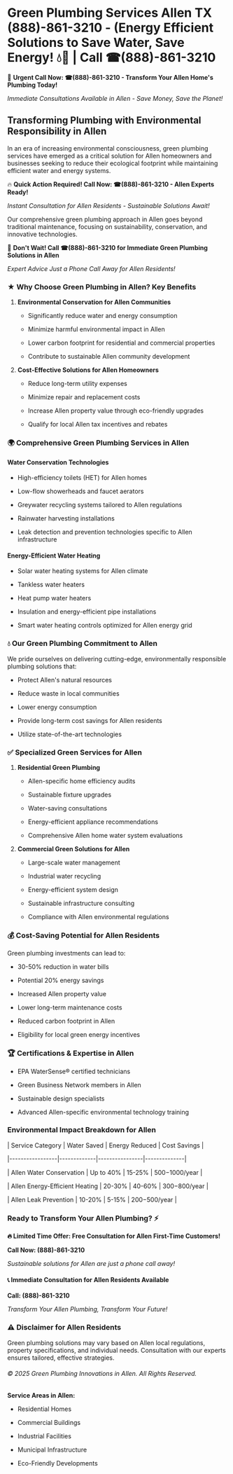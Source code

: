 # Green Plumbing Services Allen TX (888)-861-3210 - (Energy Efficient Solutions to Save Water, Save Energy! 💧🌿 | Call ☎(888)-861-3210

🚨 **Urgent Call Now: ☎(888)-861-3210 - Transform Your Allen Home's Plumbing Today!**
*Immediate Consultations Available in Allen - Save Money, Save the Planet!*

## Transforming Plumbing with Environmental Responsibility in Allen

In an era of increasing environmental consciousness, green plumbing services have emerged as a critical solution for Allen homeowners and businesses seeking to reduce their ecological footprint while maintaining efficient water and energy systems. 

🔥 **Quick Action Required! Call Now: ☎(888)-861-3210 - Allen Experts Ready!**
*Instant Consultation for Allen Residents - Sustainable Solutions Await!*

Our comprehensive green plumbing approach in Allen goes beyond traditional maintenance, focusing on sustainability, conservation, and innovative technologies.

🚨 **Don't Wait! Call ☎(888)-861-3210 for Immediate Green Plumbing Solutions in Allen**
*Expert Advice Just a Phone Call Away for Allen Residents!*

### ★ Why Choose Green Plumbing in Allen? Key Benefits

1. **Environmental Conservation for Allen Communities** 
   - Significantly reduce water and energy consumption
   - Minimize harmful environmental impact in Allen
   - Lower carbon footprint for residential and commercial properties
   - Contribute to sustainable Allen community development

2. **Cost-Effective Solutions for Allen Homeowners** 
   - Reduce long-term utility expenses
   - Minimize repair and replacement costs
   - Increase Allen property value through eco-friendly upgrades
   - Qualify for local Allen tax incentives and rebates

### 🌍 Comprehensive Green Plumbing Services in Allen

#### Water Conservation Technologies
- High-efficiency toilets (HET) for Allen homes
- Low-flow showerheads and faucet aerators
- Greywater recycling systems tailored to Allen regulations
- Rainwater harvesting installations
- Leak detection and prevention technologies specific to Allen infrastructure

#### Energy-Efficient Water Heating
- Solar water heating systems for Allen climate
- Tankless water heaters
- Heat pump water heaters
- Insulation and energy-efficient pipe installations
- Smart water heating controls optimized for Allen energy grid

### 💧 Our Green Plumbing Commitment to Allen

We pride ourselves on delivering cutting-edge, environmentally responsible plumbing solutions that:
- Protect Allen's natural resources
- Reduce waste in local communities
- Lower energy consumption
- Provide long-term cost savings for Allen residents
- Utilize state-of-the-art technologies

### ✅ Specialized Green Services for Allen

1. **Residential Green Plumbing**
   - Allen-specific home efficiency audits
   - Sustainable fixture upgrades
   - Water-saving consultations
   - Energy-efficient appliance recommendations
   - Comprehensive Allen home water system evaluations

2. **Commercial Green Solutions for Allen**
   - Large-scale water management
   - Industrial water recycling
   - Energy-efficient system design
   - Sustainable infrastructure consulting
   - Compliance with Allen environmental regulations

### 💰 Cost-Saving Potential for Allen Residents

Green plumbing investments can lead to:
- 30-50% reduction in water bills
- Potential 20% energy savings
- Increased Allen property value
- Lower long-term maintenance costs
- Reduced carbon footprint in Allen
- Eligibility for local green energy incentives

### 🏆 Certifications & Expertise in Allen

- EPA WaterSense® certified technicians
- Green Business Network members in Allen
- Sustainable design specialists
- Advanced Allen-specific environmental technology training

### Environmental Impact Breakdown for Allen

| Service Category | Water Saved | Energy Reduced | Cost Savings |
|-----------------|-------------|----------------|--------------|
| Allen Water Conservation | Up to 40% | 15-25% | $500-$1000/year |
| Allen Energy-Efficient Heating | 20-30% | 40-60% | $300-$800/year |
| Allen Leak Prevention | 10-20% | 5-15% | $200-$500/year |

### Ready to Transform Your Allen Plumbing? ⚡

**🔥 Limited Time Offer: Free Consultation for Allen First-Time Customers!**

**Call Now: (888)-861-3210**
*Sustainable solutions for Allen are just a phone call away!*

#### 📞 Immediate Consultation for Allen Residents Available

**Call: (888)-861-3210**
*Transform Your Allen Plumbing, Transform Your Future!*

### ⚠️ Disclaimer for Allen Residents

Green plumbing solutions may vary based on Allen local regulations, property specifications, and individual needs. Consultation with our experts ensures tailored, effective strategies.

###### © 2025 Green Plumbing Innovations in Allen. All Rights Reserved.

**Service Areas in Allen:** 
- Residential Homes
- Commercial Buildings
- Industrial Facilities
- Municipal Infrastructure
- Eco-Friendly Developments